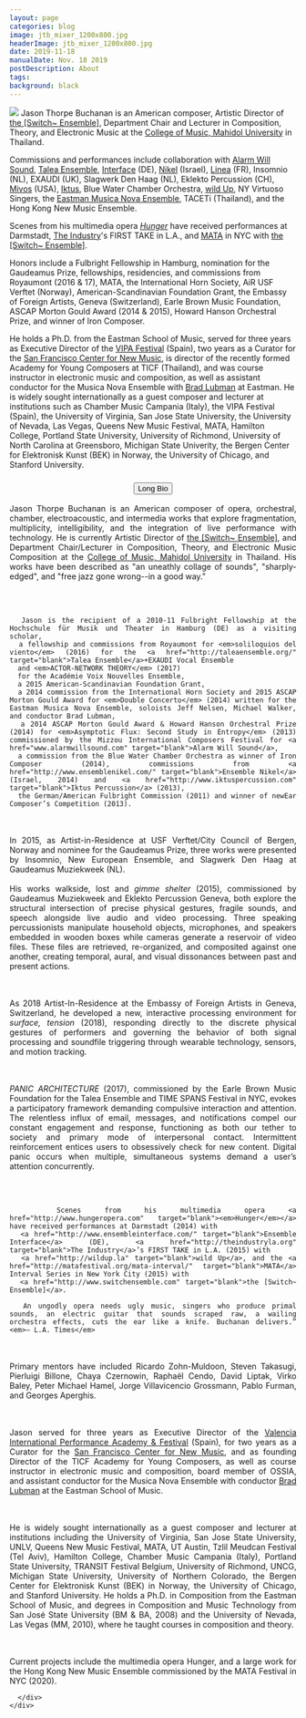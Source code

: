 ```yaml
---
layout: page
categories: blog
image: jtb_mixer_1200x800.jpg
headerImage: jtb_mixer_1200x800.jpg
date: 2019-11-18
manualDate: Nov. 18 2019
postDescription: About
tags:
background: black
---
```

<img class="float-sm-left col-sm-5 col-lg-4 p4-0 pb-0" src="{{ site.images }}/jtb-photos/jtb-royaumont-420x600-web.jpg">
Jason Thorpe Buchanan is an American composer, Artistic Director of <a href="http://www.switchensemble.com" target="blank"> the [Switch~ Ensemble]</a>, Department Chair and Lecturer in Composition, Theory, and Electronic Music at the <a href="https://www.music.mahidol.ac.th/en/" target="blank">College of Music, Mahidol University</a> in Thailand.

<!-- new sentence -->
Commissions and performances include collaboration with <a href="www.alarmwillsound.com" target="blank">Alarm Will Sound</a>, <a href="http://taleaensemble.org/" target="blank">Talea Ensemble</a>, <a href="http://www.ensembleinterface.com/" target="blank">Interface</a> (DE), <a href="http://www.ensemblenikel.com/" target="blank"> Nikel</a> (Israel), <a href="http://www.ensemble-linea.com/" target="blank">Linea</a> (FR), Insomnio (NL), EXAUDI (UK), Slagwerk Den Haag (NL), Eklekto Percussion (CH), <a href="http://www.mivosquartet.com/" target="blank">Mivos</a> (USA), <a href="http://www.iktuspercussion.com" target="blank">Iktus</a>, Blue Water Chamber Orchestra, <a href="http://wildup.la" target="blank">wild Up</a>, NY Virtuoso Singers, the <a href="http://www.esm.rochester.edu/ensembles/musicanova/" target="blank">Eastman Musica Nova Ensemble</a>, TACETi (Thailand), and the Hong Kong New Music Ensemble.

<!-- new sentence -->
Scenes from his multimedia opera <a href="http://www.hungeropera.com" target="blank"><em>Hunger</em></a> have received performances at Darmstadt, <a href="http://theindustryla.org" target="blank">The Industry</a>'s FIRST TAKE in L.A., and <a href="http://matafestival.org/mata-interval/" target="blank">MATA</a> in NYC with <a href="http://www.switchensemble.com" target="blank">the [Switch~ Ensemble]</a>.

<!-- new sentence -->
Honors include a Fulbright Fellowship in Hamburg, nomination for the Gaudeamus Prize, fellowships, residencies, and commissions from Royaumont (2016 & 17), MATA, the International Horn Society, AiR USF Verftet (Norway), American-Scandinavian Foundation Grant, the Embassy of Foreign Artists, Geneva (Switzerland), Earle Brown Music Foundation, ASCAP Morton Gould Award (2014 & 2015), Howard Hanson Orchestral Prize, and winner of Iron Composer.

<!-- new sentence -->
He holds a Ph.D. from the Eastman School of Music, served for three years as Executive Director of the <a href="http://www.vipafestival.org" target="blank">VIPA Festival</a> (Spain), two years as a Curator for the <a href="http://centerfornewmusic.com/" target="blank">San Francisco Center for New Music</a>, is director of the recently formed Academy for Young Composers at TICF (Thailand), and was course instructor in electronic music and composition, as well as assistant conductor for the Musica Nova Ensemble with <a href="http://bradlubman.me/" target="blank">Brad Lubman</a> at Eastman. He is widely sought internationally as a guest composer and lecturer at institutions such as Chamber Music Campania (Italy), the VIPA Festival (Spain), the University of Virginia, San Jose State University, the University of Nevada, Las Vegas, Queens New Music Festival, MATA, Hamilton College, Portland State University, University of Richmond, University of North Carolina at Greensboro, Michigan State Univerity, the Bergen Center for Elektronisk Kunst (BEK) in Norway, the University of Chicago, and Stanford University.


<div class="accordion" id="myaccordion">

  <div class="card">
    <div class="card-header" id="headingOne">
      <h3 class="mb-0">
      <center>  <button class="btn btn-link" type="button" data-toggle="collapse" data-target="#collapseOne" aria-expanded="true" aria-controls="collapseOne">
        Long Bio
        </button></center>
      </h3>
    </div>
    <div id="collapseOne" class="collapse" aria-labelledby="headingOne" data-parent="#myaccordion">
      <div class="card-body" align="justify">
      Jason Thorpe Buchanan is an American composer of opera, orchestral, chamber, electroacoustic, and intermedia works that explore fragmentation, multiplicity, intelligibility, and the integration of live performance with technology. He is currently Artistic Director of <a href="http://www.switchensemble.com" target="blank">the [Switch~ Ensemble]</a>, and Department Chair/Lecturer in Composition, Theory, and Electronic Music Composition at the <a href="https://www.music.mahidol.ac.th/en/" target="blank">College of Music, Mahidol University</a> in Thailand. His works have been described as "an uneathly collage of sounds", "sharply-edged", and "free jazz gone wrong--in a good way."

<br><br>
      <!-- new sentence -->

      Jason is the recipient of a 2010-11 Fulbright Fellowship at the Hochschule für Musik und Theater in Hamburg (DE) as a visiting scholar,
      a fellowship and commissions from Royaumont for <em>soliloquios del viento</em> (2016) for the <a href="http://taleaensemble.org/" target="blank">Talea Ensemble</a>+EXAUDI Vocal Ensemble
      and <em>ACTOR-NETWORK THEORY</em> (2017)
      for the Académie Voix Nouvelles Ensemble,
      a 2015 American-Scandinavian Foundation Grant,
      a 2014 commission from the International Horn Society and 2015 ASCAP Morton Gould Award for <em>Double Concerto</em> (2014) written for the Eastman Musica Nova Ensemble, soloists Jeff Nelsen, Michael Walker, and conductor Brad Lubman,
      a 2014 ASCAP Morton Gould Award & Howard Hanson Orchestral Prize (2014) for <em>Asymptotic Flux: Second Study in Entropy</em> (2013) commissioned by the Mizzou International Composers Festival for <a href="www.alarmwillsound.com" target="blank">Alarm Will Sound</a>,
      a commission from the Blue Water Chamber Orchestra as winner of Iron Composer (2014), commissions from <a href="http://www.ensemblenikel.com/" target="blank">Ensemble Nikel</a> (Israel, 2014) and <a href="http://www.iktuspercussion.com" target="blank">Iktus Percussion</a> (2013),
      the German/American Fulbright Commission (2011) and winner of newEar Composer’s Competition (2013).
<br><br>
      In 2015, as Artist-in-Residence at USF Verftet/City Council of Bergen, Norway and nominee for the Gaudeamus Prize,
      three works were presented by Insomnio, New European Ensemble, and Slagwerk Den Haag at Gaudeamus Muziekweek (NL).
<br><br>
      His works </em>walkside, lost</em> and <em>gimme shelter</em> (2015), commissioned by Gaudeamus Muziekweek and Eklekto Percussion Geneva,
      both explore the structural intersection of precise physical gestures, fragile sounds, and speech alongside live audio and video processing. Three speaking percussionists manipulate household objects, microphones, and speakers embedded in wooden boxes while cameras generate a reservoir of video files.
      These files are retrieved, re-organized, and composited against one another, creating temporal, aural, and visual dissonances between past and present actions.

<br><br>
      As 2018 Artist-In-Residence at the Embassy of Foreign Artists in Geneva, Switzerland, he developed a new, interactive processing environment for <em>surface, tension</em> (2018),
      responding directly to the discrete physical gestures of performers and governing the behavior of both signal processing and soundfile triggering through wearable technology, sensors, and motion tracking.

<br><br>
      <em>PANIC ARCHITECTURE</em> (2017), commissioned by the Earle Brown Music Foundation for the Talea Ensemble and TIME SPANS Festival in NYC, evokes a participatory framework demanding compulsive interaction and attention. The relentless influx of email, messages, and notifications compel our constant engagement and response, functioning as both our tether to society and primary mode of interpersonal contact. Intermittent reinforcement entices users to obsessively check for new content. Digital panic occurs when multiple, simultaneous systems demand a user’s attention concurrently.

<br><br>
      <!-- new sentence -->

      Scenes from his multimedia opera <a href="http://www.hungeropera.com" target="blank"><em>Hunger</em></a> have received performances at Darmstadt (2014) with
      <a href="http://www.ensembleinterface.com/" target="blank">Ensemble Interface</a> (DE), <a href="http://theindustryla.org" target="blank">The Industry</a>’s FIRST TAKE in L.A. (2015) with
      <a href="http://wildup.la" target="blank">wild Up</a>, and the <a href="http://matafestival.org/mata-interval/" target="blank">MATA</a> Interval Series in New York City (2015) with
      <a href="http://www.switchensemble.com" target="blank">the [Switch~ Ensemble]</a>.

      An ungodly opera needs ugly music, singers who produce primal sounds, an electric guitar that sounds scraped raw, a wailing orchestra effects, cuts the ear like a knife. Buchanan delivers.” <em>– L.A. Times</em>

<br><br>
      <!-- new sentence -->
      Primary mentors have included Ricardo Zohn-Muldoon, Steven Takasugi, Pierluigi Billone, Chaya Czernowin, Raphaël Cendo, David Liptak, Virko Baley, Peter Michael Hamel, Jorge Villavicencio Grossmann, Pablo Furman, and Georges Aperghis.

<br><br>
      Jason served for three years as Executive Director of the <a href="http://www.vipafestival.org" target="blank">Valencia International Performance Academy & Festival</a> (Spain), for two years as a Curator for the <a href="http://centerfornewmusic.com/" target="blank">San Francisco Center for New Music</a>, and as founding Director of the TICF Academy for Young Composers, as well as course instructor in electronic music and composition, board member of OSSIA, and assistant conductor for the Musica Nova Ensemble with conductor <a href="http://bradlubman.me/" target="blank">Brad Lubman</a> at the Eastman School of Music.

<br><br>
      He is widely sought internationally as a guest composer and lecturer at institutions including the University of Virginia, San Jose State University, UNLV, Queens New Music Festival, MATA, UT Austin, Tzlil Meudcan Festival (Tel Aviv), Hamilton College, Chamber Music Campania (Italy), Portland State University, TRANSIT Festival Belgium, University of Richmond, UNCG, Michigan State University, University of Northern Colorado, the Bergen Center for Elektronisk Kunst (BEK) in Norway, the University of Chicago, and Stanford University.
      He holds a Ph.D. in Composition from the Eastman School of Music, and degrees in Composition and Music Technology from San José State University (BM & BA, 2008) and the University of Nevada, Las Vegas (MM, 2010), where he taught courses in composition and theory.

<br><br>
      Current projects include the multimedia opera Hunger, and a large work for the Hong Kong New Music Ensemble commissioned by the MATA Festival in NYC (2020).

      </div>
    </div>
  </div>

<!--  <center> <a href="long-bio">long bio</a> -->



<!--
{% include soundcloud_player.html type="tracks" trackID=224985086 %}


<div class="col-sm-6 text-center mx-auto mb-3">
<em>O, Sabbath rest of Galilee!</em><br>
<em>O, calm of hills above,</em><br>
<em>Where Jesus knelt to share with Thee,</em><br>
<em>The silence of eternity</em><br>
<em>Interpreted by love.</em><br>
<em>Drop Thy still dews of quietness,</em><br>
<em>Till all our strivings cease:</em><br>
<em>Take from our souls the strain and stress,</em><br>
<em>And let our ordered lives confess,</em><br>
<em>The beauty of Thy peace.</em>
</div>

{% include soundcloud_player.html type="tracks" trackID=166775125 %}

<div class="col-sm-6 mx-auto">
  <figure class="figure">
    <img src="{{ site.images }}/sivan-post/bela-tarr.jpg" class="figure-img img-fluid">
    <figcaption class="figure-caption text-center">To read more about Bela Tarr's <em>The Turin Horse</em>, <a href="https://www.nytimes.com/2012/02/10/movies/the-turin-horse-from-bela-tarr.html">click here.</a></figcaption>
  </figure>
</div>

<img class="float-sm-right col-sm-6 col-lg-5 p4-0 pb-3" src="{{ site.images }}/sivan-post/Sivan-Eldar_01-2.jpg">
-->
